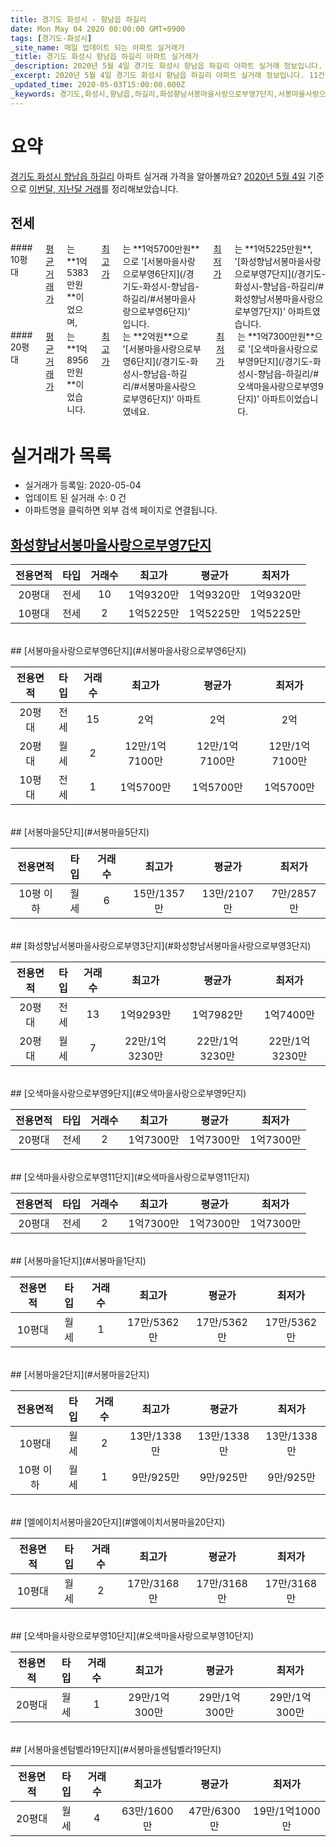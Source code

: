 ```yaml
---
title: 경기도 화성시 - 향남읍 하길리
date: Mon May 04 2020 00:00:00 GMT+0900
tags: [경기도-화성시]
_site_name: 매일 업데이트 되는 아파트 실거래가
_title: 경기도 화성시 향남읍 하길리 아파트 실거래가
_description: 2020년 5월 4일 경기도 화성시 향남읍 하길리 아파트 실거래 정보입니다. 11건 아파트 정보가 있습니다.
_excerpt: 2020년 5월 4일 경기도 화성시 향남읍 하길리 아파트 실거래 정보입니다. 11건 아파트 정보가 있습니다.
_updated_time: 2020-05-03T15:00:00.000Z
_keywords: 경기도,화성시,향남읍,하길리,화성향남서봉마을사랑으로부영7단지,서봉마을사랑으로부영6단지,서봉마을5단지,화성향남서봉마을사랑으로부영3단지,오색마을사랑으로부영9단지,오색마을사랑으로부영11단지,서봉마을1단지,서봉마을2단지,엘에이치서봉마을20단지,오색마을사랑으로부영10단지,서봉마을센텀벨라19단지
---
```





# 요약
<ins>경기도 화성시 향남읍 하길리</ins> 아파트 실거래 가격을 알아볼까요? <ins>2020년 5월 4일</ins> 기준으로 <ins>이번달, 지난달 거래</ins>를 정리해보았습니다.

## 전세
<div class="container">
<div class="six columns" markdown="1">
#### 10평대
<ins>평균 거래가</ins>는 **1억5383만원**이었으며, <ins>최고가</ins>는 **1억5700만원**으로 '[서봉마을사랑으로부영6단지](/경기도-화성시-향남읍-하길리/#서봉마을사랑으로부영6단지)' 입니다. <ins>최저가</ins>는 **1억5225만원**, '[화성향남서봉마을사랑으로부영7단지](/경기도-화성시-향남읍-하길리/#화성향남서봉마을사랑으로부영7단지)' 아파트였습니다.
</div>
<div class="six columns" markdown="1">
#### 20평대
<ins>평균 거래가</ins>는 **1억8956만원**이었습니다. <ins>최고가</ins>는 **2억원**으로 '[서봉마을사랑으로부영6단지](/경기도-화성시-향남읍-하길리/#서봉마을사랑으로부영6단지)' 아파트였네요. <ins>최저가</ins>는 **1억7300만원**으로 '[오색마을사랑으로부영9단지](/경기도-화성시-향남읍-하길리/#오색마을사랑으로부영9단지)' 아파트이었습니다.
</div>
</div>



# 실거래가 목록
- 실거래가 등록일: 2020-05-04
- 업데이트 된 실거래 수: 0 건
- 아파트명을 클릭하면 외부 검색 페이지로 연결됩니다.

## [화성향남서봉마을사랑으로부영7단지](#화성향남서봉마을사랑으로부영7단지)

|전용면적|타입|거래수|최고가|평균가|최저가|
|:---:|:---:|:---:|:---:|:---:|:---:|
|20평대|<span class="deal-type-2">전세</span>|10|1억9320만|1억9320만|1억9320만|
|10평대|<span class="deal-type-2">전세</span>|2|1억5225만|1억5225만|1억5225만|

<br/>
## [서봉마을사랑으로부영6단지](#서봉마을사랑으로부영6단지)

|전용면적|타입|거래수|최고가|평균가|최저가|
|:---:|:---:|:---:|:---:|:---:|:---:|
|20평대|<span class="deal-type-2">전세</span>|15|2억|2억|2억|
|20평대|<span class="deal-type-3">월세</span>|2|12만/1억7100만|12만/1억7100만|12만/1억7100만|
|10평대|<span class="deal-type-2">전세</span>|1|1억5700만|1억5700만|1억5700만|

<br/>
## [서봉마을5단지](#서봉마을5단지)

|전용면적|타입|거래수|최고가|평균가|최저가|
|:---:|:---:|:---:|:---:|:---:|:---:|
|10평 이하|<span class="deal-type-3">월세</span>|6|15만/1357만|13만/2107만|7만/2857만|

<br/>
## [화성향남서봉마을사랑으로부영3단지](#화성향남서봉마을사랑으로부영3단지)

|전용면적|타입|거래수|최고가|평균가|최저가|
|:---:|:---:|:---:|:---:|:---:|:---:|
|20평대|<span class="deal-type-2">전세</span>|13|1억9293만|1억7982만|1억7400만|
|20평대|<span class="deal-type-3">월세</span>|7|22만/1억3230만|22만/1억3230만|22만/1억3230만|

<br/>
## [오색마을사랑으로부영9단지](#오색마을사랑으로부영9단지)

|전용면적|타입|거래수|최고가|평균가|최저가|
|:---:|:---:|:---:|:---:|:---:|:---:|
|20평대|<span class="deal-type-2">전세</span>|2|1억7300만|1억7300만|1억7300만|

<br/>
## [오색마을사랑으로부영11단지](#오색마을사랑으로부영11단지)

|전용면적|타입|거래수|최고가|평균가|최저가|
|:---:|:---:|:---:|:---:|:---:|:---:|
|20평대|<span class="deal-type-2">전세</span>|2|1억7300만|1억7300만|1억7300만|

<br/>
## [서봉마을1단지](#서봉마을1단지)

|전용면적|타입|거래수|최고가|평균가|최저가|
|:---:|:---:|:---:|:---:|:---:|:---:|
|10평대|<span class="deal-type-3">월세</span>|1|17만/5362만|17만/5362만|17만/5362만|

<br/>
## [서봉마을2단지](#서봉마을2단지)

|전용면적|타입|거래수|최고가|평균가|최저가|
|:---:|:---:|:---:|:---:|:---:|:---:|
|10평대|<span class="deal-type-3">월세</span>|2|13만/1338만|13만/1338만|13만/1338만|
|10평 이하|<span class="deal-type-3">월세</span>|1|9만/925만|9만/925만|9만/925만|

<br/>
## [엘에이치서봉마을20단지](#엘에이치서봉마을20단지)

|전용면적|타입|거래수|최고가|평균가|최저가|
|:---:|:---:|:---:|:---:|:---:|:---:|
|10평대|<span class="deal-type-3">월세</span>|2|17만/3168만|17만/3168만|17만/3168만|

<br/>
## [오색마을사랑으로부영10단지](#오색마을사랑으로부영10단지)

|전용면적|타입|거래수|최고가|평균가|최저가|
|:---:|:---:|:---:|:---:|:---:|:---:|
|20평대|<span class="deal-type-3">월세</span>|1|29만/1억300만|29만/1억300만|29만/1억300만|

<br/>
## [서봉마을센텀벨라19단지](#서봉마을센텀벨라19단지)

|전용면적|타입|거래수|최고가|평균가|최저가|
|:---:|:---:|:---:|:---:|:---:|:---:|
|20평대|<span class="deal-type-3">월세</span>|4|63만/1600만|47만/6300만|19만/1억1000만|

<br/>



